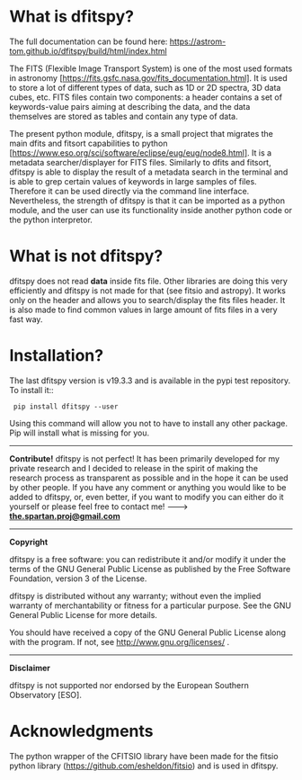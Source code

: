 What is dfitspy?
================

The full documentation can be found here: https://astrom-tom.github.io/dfitspy/build/html/index.html


The FITS (Flexible Image Transport System) is one of the most used formats in astronomy [https://fits.gsfc.nasa.gov/fits_documentation.html]. It is used to store a lot of different types of data, such as 1D or 2D spectra, 3D data cubes, etc. FITS files contain two components: a header contains a set of keywords-value pairs aiming at describing the data, and the data themselves are stored as tables and contain any type of data. 

The present python module, dfitspy, is a small project that migrates the main dfits and fitsort capabilities to python [https://www.eso.org/sci/software/eclipse/eug/eug/node8.html]. It is a metadata searcher/displayer for FITS files. Similarly to dfits and fitsort, dfitspy is able to display the result of a metadata search in the terminal and is able to grep certain values of keywords in large samples of files. Therefore it can be used directly via the command line interface. Nevertheless, the strength of dfitspy is that it can be imported as a python module, and the user can use its functionality inside another python code or the python interpretor.  



What is not dfitspy?
====================
dfitspy does not read **data** inside fits file. Other libraries are doing this very efficiently and dfitspy 
is not made for that (see fitsio and astropy). It works only on the header and allows you to search/display the fits files header. It is also made to find common values in large amount of fits files in a very fast way. 


Installation?
=============

The last dfitspy version is v19.3.3 and is available in the pypi test repository. To install it::

     pip install dfitspy --user

Using this command will allow you not to have to install any other package. Pip will install what is missing for you.


----

**Contribute!**
dfitspy is not perfect! It has been primarily developed for my private research and I decided to release 
in the spirit of making the research process as transparent as possible and in the hope it can be used by
other people. If you have any comment or anything you would like to be added to dfitspy, or, even better,
if you want to modify you can either do it yourself or please feel free to contact me! ---> **the.spartan.proj@gmail.com**

----


**Copyright**

dfitspy is a free software: you can redistribute it and/or modify it under
the terms of the GNU General Public License as published by the Free Software Foundation,
version 3 of the License.

dfitspy is distributed without any warranty; without even the implied warranty of merchantability
or fitness for a particular purpose.  See the GNU General Public License for more details.

You should have received a copy of the GNU General Public License along with the program.
If not, see http://www.gnu.org/licenses/ .

----

**Disclaimer**

dfitspy is not supported nor endorsed by the European Southern Observatory [ESO].


Acknowledgments
===============
The python wrapper of the CFITSIO library have been made for the fitsio python library (https://github.com/esheldon/fitsio) and is used in dfitspy.
